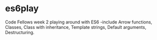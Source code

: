 # es6play

Code Fellows week 2 playing around with ES6
-include Arrow functions, Classes, Class with inheritance, Template strings, Default arguments, Destructuring.
